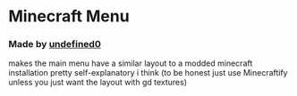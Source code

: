 # Minecraft Menu
### Made by [undefined0](user:13351341)

makes the main menu have a similar layout to a modded minecraft installation
pretty self-explanatory i think
(to be honest just use Minecraftify unless you just want the layout with gd textures)
